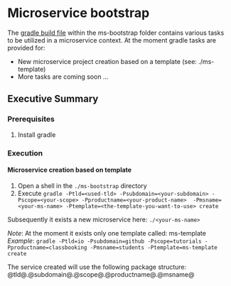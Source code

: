 # Microservice bootstrap

The [gradle build file](ms-bootstrap/build.gradle) within the ms-bootstrap folder contains various tasks to be utilized in a microservice context.
At the moment gradle tasks are provided for:

* New microservice project creation based on a template (see: ./ms-template)
* More tasks are coming soon ...

## Executive Summary

### Prerequisites

1. Install gradle

### Execution

#### Microservice creation based on template

1. Open a shell in the ```./ms-bootstrap``` directory
1. Execute ```gradle -Ptld=<used-tld> -Psubdomain=<your-subdomain> -Pscope=<your-scope> -Pproductname=<your-product-name> 
-Pmsname=<your-ms-name> -Ptemplate=<the-template-you-want-to-use> create```

Subsequently it exists a new microservice here: ```./<your-ms-name>```

_Note_: At the moment it exists only one template called: ms-template
_Example_: ```gradle -Ptld=io -Psubdomain=github -Pscope=tutorials -Pproductname=classbooking
           -Pmsname=students -Ptemplate=ms-template create```

The service created will use the following package structure:
@tld@.@subdomain@.@scope@.@productname@.@msname@
